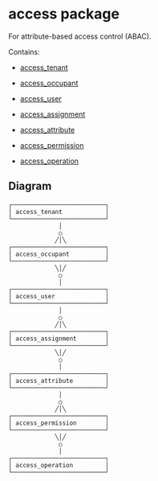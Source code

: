 # access package

For attribute-based access control (ABAC).

Contains:

* [access_tenant](../access_tenant/)

* [access_occupant](../access_occupant/)

* [access_user](../access_user/)

* [access_assignment](../access_assignment/)

* [access_attribute](../access_attribute/)

* [access_permission](../access_permission/)

* [access_operation](../access_operation/)


## Diagram

```monodraw
┌──────────────────────────┐
│ access_tenant            │
└──────────────────────────┘
              │             
              ○             
             ╱│╲            
┌──────────────────────────┐
│ access_occupant          │
└──────────────────────────┘
             ╲│╱            
              ○             
              │             
┌──────────────────────────┐
│ access_user              │
└──────────────────────────┘
              │             
              ○             
             ╱│╲            
┌──────────────────────────┐
│ access_assignment        │
└──────────────────────────┘
             ╲│╱            
              ○             
              │             
┌──────────────────────────┐
│ access_attribute         │
└──────────────────────────┘
              │             
              ○             
             ╱│╲            
┌──────────────────────────┐
│ access_permission        │
└──────────────────────────┘
             ╲│╱            
              ○             
              │             
┌──────────────────────────┐
│ access_operation         │
└──────────────────────────┘
```